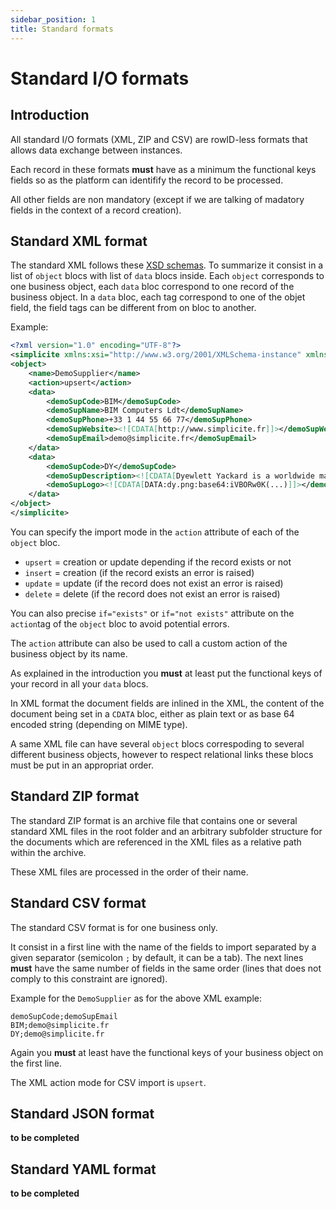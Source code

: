 ```yaml
---
sidebar_position: 1
title: Standard formats
---
```


Standard I/O formats
====================

Introduction
------------

All standard I/O formats (XML, ZIP and CSV) are rowID-less formats that allows data exchange between instances.

Each record in these formats **must** have as a minimum the functional keys fields so as the platform can identifify the record to be processed.

All other fields are non mandatory (except if we are talking of madatory fields in the context of a record creation).

Standard XML format
-------------------

The standard XML follows these [XSD schemas](https://www.simplicite.io/resources/schemas/). To summarize it consist in a list of `object` blocs with list of  `data` blocs inside.
Each `object` corresponds to one business object, each `data` bloc correspond to one record of the business object.
In a `data` bloc, each tag correspond to one of the objet field, the field tags can be different from on bloc to another.

Example:

```xml
<?xml version="1.0" encoding="UTF-8"?>
<simplicite xmlns:xsi="http://www.w3.org/2001/XMLSchema-instance" xmlns="http://www.simplicite.fr/base" xsi:schemaLocation="http://www.simplicite.fr/base https://www.simplicite.io/resources/schemas/base.xsd">
<object>
	<name>DemoSupplier</name>
	<action>upsert</action>
	<data>
		<demoSupCode>BIM</demoSupCode>
		<demoSupName>BIM Computers Ldt</demoSupName>
		<demoSupPhone>+33 1 44 55 66 77</demoSupPhone>
		<demoSupWebsite><![CDATA[http://www.simplicite.fr]]></demoSupWebsite>
		<demoSupEmail>demo@simplicite.fr</demoSupEmail>
	</data>
	<data>
		<demoSupCode>DY</demoSupCode>
		<demoSupDescription><![CDATA[Dyewlett Yackard is a worldwide manufacturer]]></demoSupDescription>
		<demoSupLogo><![CDATA[DATA:dy.png:base64:iVBORw0K(...)]]></demoSupLogo>
	</data>
</object>
</simplicite>
``` 

You can specify the import mode in the `action` attribute of each of the `object` bloc.

- `upsert` = creation or update depending if the record exists or not
- `insert` = creation (if the record exists an error is raised)
- `update` = update (if the record does not exist an error is raised)
- `delete` = delete (if the record does not exist an error is raised)

You can also precise `if="exists"` or `if="not exists"` attribute on the `action`tag of the `object` bloc to avoid potential errors.

The `action` attribute can also be used to call a custom action of the business object by its name.

As explained in the introduction you **must** at least put the functional keys of your record in all your `data` blocs.

In XML format the document fields are inlined in the XML, the content of the document being set in a `CDATA` bloc, either as plain text or as base 64 encoded string (depending on MIME type).

A same XML file can have several `object` blocs correspoding to several different business objects, however to respect relational links these blocs must be put in an appropriat order.

Standard ZIP format
-------------------

The standard ZIP format is an archive file that contains one or several standard XML files in the root folder
and an arbitrary subfolder structure for the documents which are referenced in the XML files as a relative path within the archive.

These XML files are processed in the order of their name.

Standard CSV format
-------------------

The standard CSV format is for one business only.

It consist in a first line with the name of the fields to import separated by a given separator (semicolon `;` by default, it can be a tab).
The next lines **must** have the same number of fields in the same order (lines that does not comply to this constraint are ignored).

Example for the `DemoSupplier` as for the above XML example:

```csv
demoSupCode;demoSupEmail
BIM;demo@simplicite.fr
DY;demo@simplicite.fr
```

Again you **must** at least have the functional keys of your business object on the first line.

The XML action mode for CSV import is `upsert`.

Standard JSON format
--------------------

**to be completed**

Standard YAML format
--------------------

**to be completed**
